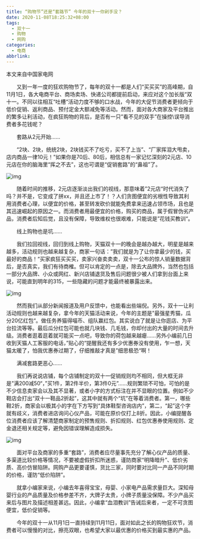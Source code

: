 ```yaml
---
title: “购物节”还是“套路节” 今年的双十一你剁手没？
date: 2020-11-08T18:25:32+08:00
tags:
  - 双十一
  - 购物
  - 网购
categories:
  - 电商
abbrlink:
---
```


本文来自中国家电网

　　又到一年一度的狂欢购物节了，每年的双十一都是人们“买买买”的高峰期，自11月1日，各大电商平台、商场卖场、快递公司都提前启动，来应对这个加长版“双十一。不同以往相互“吐槽“活动力度不够的口水战，今年的大促节消费者更倾向于低价促销、返利商品、预付定金大额减免等活动。然而，面对各大商家及平台推出的繁多让利活动，在疯狂购物的背后，是否有一只”看不见的双手”在操控\误导消费者多花钱呢？

　　套路从2元开始……

　　“2块、2块，统统2块，2块钱买不了吃亏，买不了上当”、“厂家挥泪大甩卖，店内商品一律10元！”如果你是70后、80后，相信总有一家记忆深刻的2元店、10元店在你的脑海里“挥之不去”，这也可谓是“促销套路”的“鼻祖”了。

![img](https://cdn.jsdelivr.net/gh/yakeing/Documentation@main/Hexo/images/221c-kcieywa0034848.jpg)

　　随着时间的推移，2元店逐渐淡出我们的视线，那意味着”2元店“时代消失了吗？并不是，它变成了拼xx，并且还上市了！？人们贪图便宜的劣根性导致其利用消费者心理，以便宜的价格，甚至转发砍价就能免费拿来迅速占领市场，且也是其迅速崛起的原因之一。而消费者用最便宜的价格，购买的商品，属于假冒伪劣产品，消费者后知后觉，且没有保障，导致维权也很艰难，只能说是”花钱买教训“。

　　线上购物也是坑……

　　我们拉回视线，回归到线上购物，天猫双十一的晚会是越办越大，明星是越来越多，活动规则也越来越复杂，商家一句话：”我们就是为了让你拿最少的钱，买最好的商品！“买家疯狂买买买，卖家兴奋卖卖卖，双十一公布的惊人销量数据背后，是否真实，我们有待商榷。但可以肯定的一点是，除去大品牌外，当然也包括一部分大品牌、小众或网红、新兴店铺退货及售后问题很少被人们拿到台面上来说，可能直到明年的315，一些隐藏的问题才能最终被暴露出来。

![img](https://cdn.jsdelivr.net/gh/yakeing/Documentation@main/Hexo/images/6910-kcieywa0034847.jpg)

　　然而我们从部分新闻报道及用户反馈中，也能看出些端倪。另外，双十一让利活动规则也越来越复杂，拿今年的天猫活动来说，今年的主题是”最强星秀猫，瓜分20亿红包“。做任务养猫得喵币、组队赢红包。其实说白了就是让你逛店、为平台拉流等等。最后瓜分红包可能也就几块钱、几毛钱，你却付出的大量的时间去升级。消费者逛着逛着就可能买一点吧，导致你的荷包越来越瘪……另外小编前几日收到天猫人工客服的电话，”贴心的“提醒我还有多少优惠券没有使用，乍一想，天猫太暖了，怕我优惠券过期了，仔细推敲才真是”细思极恐“啊！

　　满减套路更恶心……

　　我们再说说店铺，每个店铺制定的双十一促销规则均不相同，但大框无非是”满200减50“，”买1件，第2件半价，第3件0元”……规则繁琐不可怕，可怕的是不少信息卖家会以及其不显著，或者小字的方式标注在并不显眼的位置。例如不少鞋店会打出“双十一鞋品2折起”，这其中就有两个“坑”在等着消费者。第一，哪些鞋2折，商家会以极其小的字在下方写到“具体鞋型咨询店内”，第二，“起”这个字就有歧义，消费者进店询问心仪产品，可能在原价仅打上8折。因此，小编提醒各位消费者应该了解清楚商家制定的预售规则、折扣规则、红包优惠券使用规则、定金退还相关规定等，避免因错误理解造成损失。

![img](https://cdn.jsdelivr.net/gh/yakeing/Documentation@main/Hexo/images/c16f-kcieywa0034901.jpg)

　　面对平台及商家的多重“套路”，消费者应尽量事先充分了解心仪产品的质量、多渠道比较价格等情况，不要被虚假折扣所迷惑，谨防商家“明降暗升”、低价劣质、高价仿冒陷阱。网购产品更要谨慎，货比三家，同时要对比同一产品不同时期的价格，谨防“低价陷阱”。

　　就拿小编家来说，小编去年喜得宝宝，母婴、小家电产品需求量巨大。深知母婴行业的产品质量及价格参差不齐，大牌子太贵，小牌子质量没保障。不少产品买来后与图片及描述相差甚远。因此，小编拿“血泪教训”告诫后来者，一定不可贪图便宜，低价促销等。

　　今年的双十一从11月1日一直持续到11月11日，面对如此之长的购物狂欢节，消费者可以慢慢的对比，擦亮双眼，也希望大家以最优惠的价格买到最实惠的产品。